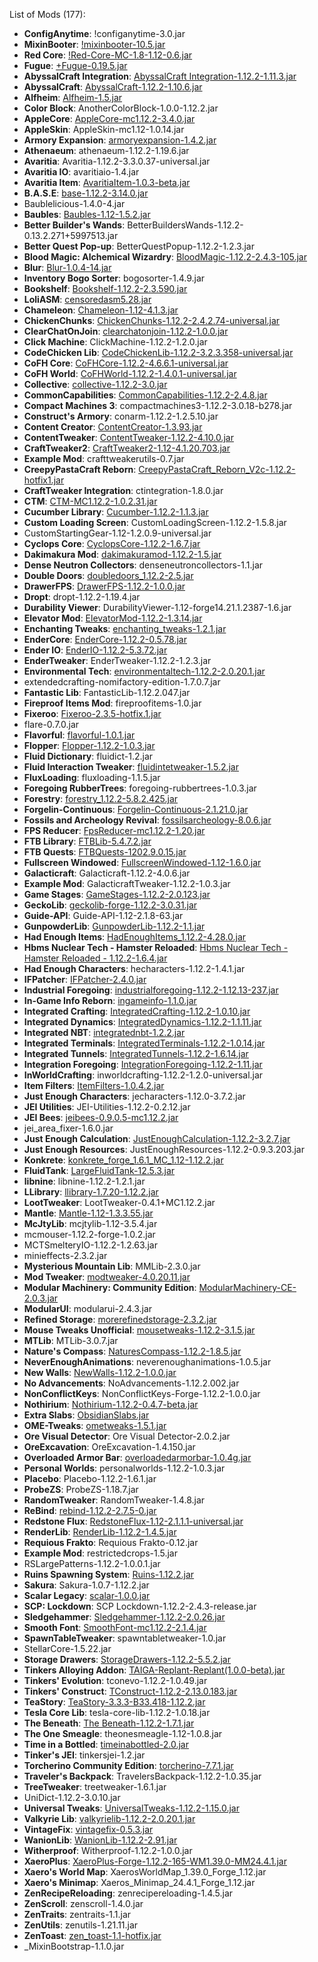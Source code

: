 List of Mods (177):
- **ConfigAnytime**: !configanytime-3.0.jar
- **MixinBooter**: [!mixinbooter-10.5.jar](https://github.com/CleanroomMC/MixinBooter)
- **Red Core**: [!Red-Core-MC-1.8-1.12-0.6.jar](https://www.curseforge.com/minecraft/mc-mods/red-core)
- **Fugue**: [+Fugue-0.19.5.jar](https://github.com/CleanroomMC/Fugue)
- **AbyssalCraft Integration**: [AbyssalCraft Integration-1.12.2-1.11.3.jar](http://minecraft.curseforge.com/mc-mods/234851)
- **AbyssalCraft**: [AbyssalCraft-1.12.2-1.10.6.jar](https://shinoow.github.io/AbyssalCraft/)
- **Alfheim**: [Alfheim-1.5.jar](https://www.curseforge.com/minecraft/mc-mods/alfheim-lighting-engine)
- **Color Block**: AnotherColorBlock-1.0.0-1.12.2.jar
- **AppleCore**: [AppleCore-mc1.12.2-3.4.0.jar](http://www.minecraftforum.net/forums/mapping-and-modding/minecraft-mods/2222837-applecore-an-api-for-modifying-the-food-and-hunger)
- **AppleSkin**: AppleSkin-mc1.12-1.0.14.jar
- **Armory Expansion**: [armoryexpansion-1.4.2.jar](https://www.curseforge.com/minecraft/mc-mods/armory-expansion)
- **Athenaeum**: athenaeum-1.12.2-1.19.6.jar
- **Avaritia**: Avaritia-1.12.2-3.3.0.37-universal.jar
- **Avaritia IO**: avaritiaio-1.4.jar
- **Avaritia Item**: [AvaritiaItem-1.0.3-beta.jar](https://github.com/i-xiaotian/AvaritiaItem.git)
- **B.A.S.E**: [base-1.12.2-3.14.0.jar](http://minecraft.curseforge.com/projects/b-a-s-e)
- Baublelicious-1.4.0-4.jar
- **Baubles**: [Baubles-1.12-1.5.2.jar](http://www.minecraftforum.net/topic/2535073-baubles)
- **Better Builder's Wands**: BetterBuildersWands-1.12.2-0.13.2.271+5997513.jar
- **Better Quest Pop-up**: BetterQuestPopup-1.12.2-1.2.3.jar
- **Blood Magic: Alchemical Wizardry**: [BloodMagic-1.12.2-2.4.3-105.jar](http://www.minecraftforum.net/topic/1899223-bloodmagic)
- **Blur**: [Blur-1.0.4-14.jar](http://tterrag.com)
- **Inventory Bogo Sorter**: bogosorter-1.4.9.jar
- **Bookshelf**: [Bookshelf-1.12.2-2.3.590.jar](http://minecraft.curseforge.com/projects/bookshelf)
- **LoliASM**: [censoredasm5.28.jar](https://github.com/LoliKingdom/LoliASM)
- **Chameleon**: [Chameleon-1.12-4.1.3.jar](http://www.jaquadro.com/)
- **ChickenChunks**: [ChickenChunks-1.12.2-2.4.2.74-universal.jar](http://www.minecraftforum.net/topic/909223)
- **ClearChatOnJoin**: [clearchatonjoin-1.12.2-1.0.0.jar](https://github.com/jadc/ClearChatOnJoin)
- **Click Machine**: ClickMachine-1.12.2-1.2.0.jar
- **CodeChicken Lib**: [CodeChickenLib-1.12.2-3.2.3.358-universal.jar](http://chickenbones.net/Pages/links.html)
- **CoFH Core**: [CoFHCore-1.12.2-4.6.6.1-universal.jar](http://www.teamcofh.com)
- **CoFH World**: [CoFHWorld-1.12.2-1.4.0.1-universal.jar](http://www.teamcofh.com)
- **Collective**: [collective-1.12.2-3.0.jar](https://curseforge.com/minecraft/mc-mods/collective)
- **CommonCapabilities**: [CommonCapabilities-1.12.2-2.4.8.jar](https://github.com/CyclopsMC/CommonCapabilities)
- **Compact Machines 3**: compactmachines3-1.12.2-3.0.18-b278.jar
- **Construct's Armory**: conarm-1.12.2-1.2.5.10.jar
- **Content Creator**: [ContentCreator-1.3.93.jar](https://github.com/ISurrealI/ContentCreator)
- **ContentTweaker**: [ContentTweaker-1.12.2-4.10.0.jar](teamacronymcoders.com)
- **CraftTweaker2**: [CraftTweaker2-1.12-4.1.20.703.jar](http://minetweaker3.powerofbytes.com)
- **Example Mod**: crafttweakerutils-0.7.jar
- **CreepyPastaCraft Reborn**: [CreepyPastaCraft_Reborn_V2c-1.12.2-hotfix1.jar](https://mcreator.net)
- **CraftTweaker Integration**: ctintegration-1.8.0.jar
- **CTM**: [CTM-MC1.12.2-1.0.2.31.jar](https://minecraft.curseforge.com/projects/ctm)
- **Cucumber Library**: [Cucumber-1.12.2-1.1.3.jar](https://minecraft.curseforge.com/projects/cucumber)
- **Custom Loading Screen**: CustomLoadingScreen-1.12.2-1.5.8.jar
- CustomStartingGear-1.12-1.2.0.9-universal.jar
- **Cyclops Core**: [CyclopsCore-1.12.2-1.6.7.jar](https://minecraft.curseforge.com/projects/cyclops-core)
- **Dakimakura Mod**: [dakimakuramod-1.12.2-1.5.jar](https://minecraft.curseforge.com/projects/dakimakura-mod)
- **Dense Neutron Collectors**: denseneutroncollectors-1.1.jar
- **Double Doors**: [doubledoors_1.12.2-2.5.jar](https://curseforge.com/minecraft/mc-mods/double-doors)
- **DrawerFPS**: [DrawerFPS-1.12.2-1.0.0.jar](https://www.curseforge.com/minecraft/mc-mods/drawerfps-legacy)
- **Dropt**: dropt-1.12.2-1.19.4.jar
- **Durability Viewer**: DurabilityViewer-1.12-forge14.21.1.2387-1.6.jar
- **Elevator Mod**: [ElevatorMod-1.12.2-1.3.14.jar](https://minecraft.curseforge.com/projects/openblocks-elevator)
- **Enchanting Tweaks**: [enchanting_tweaks-1.2.1.jar](https://minecraft.curseforge.com/projects/enchanting-tweaks)
- **EnderCore**: [EnderCore-1.12.2-0.5.78.jar](http://enderio.com)
- **Ender IO**: [EnderIO-1.12.2-5.3.72.jar](http://enderio.com)
- **EnderTweaker**: EnderTweaker-1.12.2-1.2.3.jar
- **Environmental Tech**: [environmentaltech-1.12.2-2.0.20.1.jar](http://minecraft.curseforge.com/projects/environmental-tech)
- extendedcrafting-nomifactory-edition-1.7.0.7.jar
- **Fantastic Lib**: FantasticLib-1.12.2.047.jar
- **Fireproof Items Mod**: fireproofitems-1.0.jar
- **Fixeroo**: [Fixeroo-2.3.5-hotfix.1.jar](https://github.com/CaliforniaDemise/Fixeroo)
- flare-0.7.0.jar
- **Flavorful**: [flavorful-1.0.1.jar](TBA)
- **Flopper**: [Flopper-1.12.2-1.0.3.jar](https://github.com/CyclopsMC/Flopper)
- **Fluid Dictionary**: fluidict-1.2.jar
- **Fluid Interaction Tweaker**: [fluidintetweaker-1.5.2.jar](https://github.com/tttsaurus/Fluid-Interaction-Tweaker)
- **FluxLoading**: fluxloading-1.1.5.jar
- **Foregoing RubberTrees**: foregoing-rubbertrees-1.0.3.jar
- **Forestry**: [forestry_1.12.2-5.8.2.425.jar](http://forestry.sengir.net/)
- **Forgelin-Continuous**: [Forgelin-Continuous-2.1.21.0.jar](https://github.com/ChAoSUnItY/Forgelin-Continuous)
- **Fossils and Archeology Revival**: [fossilsarcheology-8.0.6.jar](https://minecraft.curseforge.com/projects/fossils)
- **FPS Reducer**: [FpsReducer-mc1.12.2-1.20.jar](https://minecraft.curseforge.com/projects/fps-reducer)
- **FTB Library**: [FTBLib-5.4.7.2.jar](http://minecraft.curseforge.com/projects/ftblib)
- **FTB Quests**: [FTBQuests-1202.9.0.15.jar](http://minecraft.curseforge.com/projects/ftb-quests)
- **Fullscreen Windowed**: [FullscreenWindowed-1.12-1.6.0.jar](https://github.com/hancin/Fullscreen-Windowed-Minecraft)
- **Galacticraft**: Galacticraft-1.12.2-4.0.6.jar
- **Example Mod**: GalacticraftTweaker-1.12.2-1.0.3.jar
- **Game Stages**: [GameStages-1.12.2-2.0.123.jar](https://minecraft.curseforge.com/projects/game-stages)
- **GeckoLib**: [geckolib-forge-1.12.2-3.0.31.jar](http://berniesoftware.com/)
- **Guide-API**: Guide-API-1.12-2.1.8-63.jar
- **GunpowderLib**: [GunpowderLib-1.12.2-1.1.jar](https://github.com/JackyyTV/GunpowderLib)
- **Had Enough Items**: [HadEnoughItems_1.12.2-4.28.0.jar](https://github.com/CleanroomMC/HadEnoughItems)
- **Hbms Nuclear Tech - Hamster Reloaded**: [Hbms Nuclear Tech - Hamster Reloaded - 1.12.2-1.6.4.jar](https://github.com/Hamster-Systems/Hbm-s-Nuclear-Tech-GIT)
- **Had Enough Characters**: hecharacters-1.12.2-1.4.1.jar
- **IFPatcher**: [IFPatcher-2.4.0.jar](https://www.curseforge.com/minecraft/mc-mods/ifpatcher)
- **Industrial Foregoing**: [industrialforegoing-1.12.2-1.12.13-237.jar](https://minecraft.curseforge.com/projects/industrial-foregoing)
- **In-Game Info Reborn**: [ingameinfo-1.1.0.jar](https://github.com/tttsaurus/Ingame-Info-Reborn)
- **Integrated Crafting**: [IntegratedCrafting-1.12.2-1.0.10.jar](https://github.com/CyclopsMC/IntegratedCrafting)
- **Integrated Dynamics**: [IntegratedDynamics-1.12.2-1.1.11.jar](https://minecraft.curseforge.com/projects/integrated-dynamics)
- **Integrated NBT**: [integratednbt-1.2.2.jar](https://www.curseforge.com/minecraft/mc-mods/integrated-nbt)
- **Integrated Terminals**: [IntegratedTerminals-1.12.2-1.0.14.jar](https://github.com/CyclopsMC/IntegratedTerminals)
- **Integrated Tunnels**: [IntegratedTunnels-1.12.2-1.6.14.jar](https://github.com/CyclopsMC/IntegratedTunnels)
- **Integration Foregoing**: [IntegrationForegoing-1.12.2-1.11.jar](https://github.com/JackyyTV/IntegrationForegoing)
- **InWorldCrafting**: inworldcrafting-1.12.2-1.2.0-universal.jar
- **Item Filters**: [ItemFilters-1.0.4.2.jar](http://minecraft.curseforge.com/projects/item-filters)
- **Just Enough Characters**: jecharacters-1.12.0-3.7.2.jar
- **JEI Utilities**: JEI-Utilities-1.12.2-0.2.12.jar
- **JEI Bees**: [jeibees-0.9.0.5-mc1.12.2.jar](http://bdew.net/)
- jei_area_fixer-1.6.0.jar
- **Just Enough Calculation**: [JustEnoughCalculation-1.12.2-3.2.7.jar](https://github.com/Towdium/JustEnoughCalculation)
- **Just Enough Resources**: JustEnoughResources-1.12.2-0.9.3.203.jar
- **Konkrete**: [konkrete_forge_1.6.1_MC_1.12-1.12.2.jar](https://www.curseforge.com/minecraft/mc-mods/konkrete)
- **FluidTank**: [LargeFluidTank-12.5.3.jar](https://minecraft.curseforge.com/projects/largefluidtank)
- **libnine**: libnine-1.12.2-1.2.1.jar
- **LLibrary**: [llibrary-1.7.20-1.12.2.jar](https://github.com/iLexiconn/LLibrary)
- **LootTweaker**: LootTweaker-0.4.1+MC1.12.2.jar
- **Mantle**: [Mantle-1.12-1.3.3.55.jar](https://github.com/SlimeKnights/Mantle)
- **McJtyLib**: mcjtylib-1.12-3.5.4.jar
- mcmouser-1.12.2-forge-1.0.2.jar
- MCTSmelteryIO-1.12.2-1.2.63.jar
- minieffects-2.3.2.jar
- **Mysterious Mountain Lib**: MMLib-2.3.0.jar
- **Mod Tweaker**: [modtweaker-4.0.20.11.jar](https://minecraft.curseforge.com/projects/ModTweaker)
- **Modular Machinery: Community Edition**: [ModularMachinery-CE-2.0.3.jar](https://www.curseforge.com/minecraft/mc-mods/modularmachinery-community-edition)
- **ModularUI**: modularui-2.4.3.jar
- **Refined Storage**: [morerefinedstorage-2.3.2.jar](https://refinedstorage.raoulvdberge.com)
- **Mouse Tweaks Unofficial**: [mousetweaks-1.12.2-3.1.5.jar](https://www.curseforge.com/minecraft/mc-mods/mouse-tweaks-unofficial)
- **MTLib**: MTLib-3.0.7.jar
- **Nature's Compass**: [NaturesCompass-1.12.2-1.8.5.jar](https://minecraft.curseforge.com/projects/natures-compass)
- **NeverEnoughAnimations**: neverenoughanimations-1.0.5.jar
- **New Walls**: [NewWalls-1.12.2-1.0.0.jar](https://www.curseforge.com/minecraft/mc-mods/new-walls)
- **No Advancements**: NoAdvancements-1.12.2.002.jar
- **NonConflictKeys**: NonConflictKeys-Forge-1.12.2-1.0.0.jar
- **Nothirium**: [Nothirium-1.12.2-0.4.7-beta.jar](https://github.com/Meldexun/Nothirium)
- **Extra Slabs**: [ObsidianSlabs.jar](https://mcreator.net)
- **OME-Tweaks**: [ometweaks-1.5.1.jar](https://github.com/tttsaurus/OME-Tweaks)
- **Ore Visual Detector**: Ore Visual Detector-2.0.2.jar
- **OreExcavation**: OreExcavation-1.4.150.jar
- **Overloaded Armor Bar**: [overloadedarmorbar-1.0.4g.jar](https://github.com/Tfarcenim/OverpoweredArmorBar)
- **Personal Worlds**: personalworlds-1.12.2-1.0.3.jar
- **Placebo**: Placebo-1.12.2-1.6.1.jar
- **ProbeZS**: ProbeZS-1.18.7.jar
- **RandomTweaker**: RandomTweaker-1.4.8.jar
- **ReBind**: [rebind-1.12.2-2.7.5-0.jar](https://minecraft.curseforge.com/projects/rebind)
- **Redstone Flux**: [RedstoneFlux-1.12-2.1.1.1-universal.jar](http://www.teamcofh.com)
- **RenderLib**: [RenderLib-1.12.2-1.4.5.jar](https://github.com/Meldexun/RenderLib)
- **Requious Frakto**: Requious Frakto-0.12.jar
- **Example Mod**: restrictedcrops-1.5.jar
- RSLargePatterns-1.12.2-1.0.0.1.jar
- **Ruins Spawning System**: [Ruins-1.12.2.jar](http://www.minecraftforum.net/topic/1113099-)
- **Sakura**: Sakura-1.0.7-1.12.2.jar
- **Scalar Legacy**: [scalar-1.0.0.jar](https://github.com/CleanroomMC/Scalar)
- **SCP: Lockdown**: SCP Lockdown-1.12.2-2.4.3-release.jar
- **Sledgehammer**: [Sledgehammer-1.12.2-2.0.26.jar](https://lxgaming.github.io/)
- **Smooth Font**: [SmoothFont-mc1.12.2-2.1.4.jar](https://minecraft.curseforge.com/projects/smooth-font)
- **SpawnTableTweaker**: spawntabletweaker-1.0.jar
- StellarCore-1.5.22.jar
- **Storage Drawers**: [StorageDrawers-1.12.2-5.5.2.jar](http://www.jaquadro.com/)
- **Tinkers Alloying Addon**: [TAIGA-Replant-Replant(1.0.0-beta).jar](https://gitee.com/peter20050526/taigarr)
- **Tinkers' Evolution**: tconevo-1.12.2-1.0.49.jar
- **Tinkers' Construct**: [TConstruct-1.12.2-2.13.0.183.jar](https://github.com/SlimeKnights/TinkersConstruct)
- **TeaStory**: [TeaStory-3.3.3-B33.418-1.12.2.jar](http://www.mcbbs.net/thread-562372-1-1.html)
- **Tesla Core Lib**: tesla-core-lib-1.12.2-1.0.18.jar
- **The Beneath**: [The Beneath-1.12.2-1.7.1.jar](https://minecraft.curseforge.com/projects/the-beneath)
- **The One Smeagle**: theonesmeagle-1.12-1.0.8.jar
- **Time in a Bottled**: [timeinabottled-2.0.jar](https://github.com/Rongmario/Time-in-a-Bottled)
- **Tinker's JEI**: tinkersjei-1.2.jar
- **Torcherino Community Edition**: [torcherino-7.7.1.jar](https://github.com/Artiks54/Torcherino-ce)
- **Traveler's Backpack**: TravelersBackpack-1.12.2-1.0.35.jar
- **TreeTweaker**: treetweaker-1.6.1.jar
- UniDict-1.12.2-3.0.10.jar
- **Universal Tweaks**: [UniversalTweaks-1.12.2-1.15.0.jar](https://github.com/ACGaming/UniversalTweaks)
- **Valkyrie Lib**: [valkyrielib-1.12.2-2.0.20.1.jar](http://minecraft.curseforge.com/projects/valkyrielib)
- **VintageFix**: [vintagefix-0.5.3.jar](https://github.com/embeddedt/VintageFix)
- **WanionLib**: [WanionLib-1.12.2-2.91.jar](http://minecraft.curseforge.com/projects/wanionlib)
- **Witherproof**: Witherproof-1.12.2-1.0.0.jar
- **XaeroPlus**: [XaeroPlus-Forge-1.12.2-165-WM1.39.0-MM24.4.1.jar](https://github.com/rfresh2/XaeroPlus)
- **Xaero's World Map**: XaerosWorldMap_1.39.0_Forge_1.12.jar
- **Xaero's Minimap**: Xaeros_Minimap_24.4.1_Forge_1.12.jar
- **ZenRecipeReloading**: zenrecipereloading-1.4.5.jar
- **ZenScroll**: zenscroll-1.4.0.jar
- **ZenTraits**: zentraits-1.1.jar
- **ZenUtils**: zenutils-1.21.11.jar
- **ZenToast**: [zen_toast-1.1-hotfix.jar](https://github.com/MARYT-Studio/ZenToast)
- _MixinBootstrap-1.1.0.jar